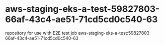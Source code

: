 # aws-staging-eks-a-test-59827803-66af-43c4-ae51-71cd5cd0c540-63
repository for use with E2E test job aws-staging-eks-a-test:59827803-66af-43c4-ae51-71cd5cd0c540-63
